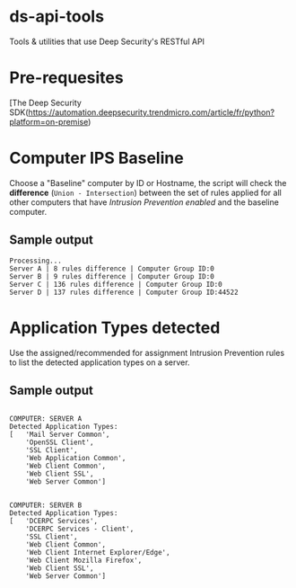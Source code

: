 # ds-api-tools
Tools &amp; utilities that use Deep Security's RESTful API

# Pre-requesites
[The Deep Security SDK(https://automation.deepsecurity.trendmicro.com/article/fr/python?platform=on-premise)

# Computer IPS Baseline
Choose a "Baseline" computer by ID or Hostname, the script will check the **difference** (`Union - Intersection`) between the set of rules applied for all other computers that have *Intrusion Prevention enabled* and the baseline computer.

## Sample output

```
Processing...
Server A | 8 rules difference | Computer Group ID:0
Server B | 9 rules difference | Computer Group ID:0
Server C | 136 rules difference | Computer Group ID:0
Server D | 137 rules difference | Computer Group ID:44522
```

# Application Types detected

Use the assigned/recommended for assignment Intrusion Prevention rules to list the detected application types on a server.

## Sample output

```

COMPUTER: SERVER A
Detected Application Types:
[   'Mail Server Common',
    'OpenSSL Client',
    'SSL Client',
    'Web Application Common',
    'Web Client Common',
    'Web Client SSL',
    'Web Server Common']


COMPUTER: SERVER B
Detected Application Types:
[   'DCERPC Services',
    'DCERPC Services - Client',
    'SSL Client',
    'Web Client Common',
    'Web Client Internet Explorer/Edge',
    'Web Client Mozilla Firefox',
    'Web Client SSL',
    'Web Server Common']

```